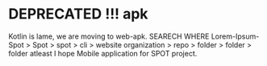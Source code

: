 # DEPRECATED !!! apk
Kotlin is lame, we are moving to web-apk.
SEARECH WHERE
Lorem-Ipsum-Spot  > Spot  > spot    > cli     > website
organization      > repo  > folder  > folder  > folder
atleast I hope
Mobile application for SPOT project.
